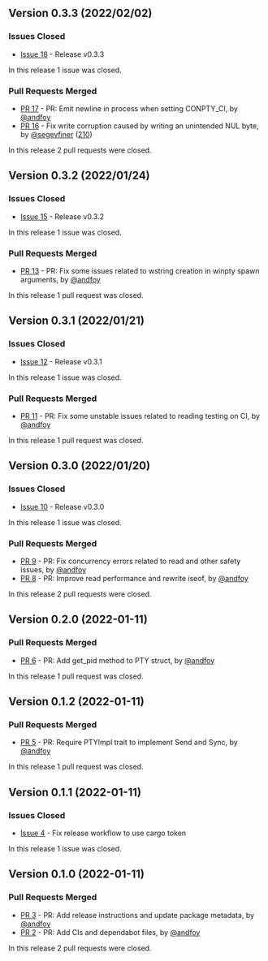 ## Version 0.3.3 (2022/02/02)

### Issues Closed

* [Issue 18](https://github.com/andfoy/winpty-rs/issues/18) - Release v0.3.3

In this release 1 issue was closed.

### Pull Requests Merged

* [PR 17](https://github.com/andfoy/winpty-rs/pull/17) - PR: Emit newline in process when setting CONPTY_CI, by [@andfoy](https://github.com/andfoy)
* [PR 16](https://github.com/andfoy/winpty-rs/pull/16) - Fix write corruption caused by writing an unintended NUL byte, by [@segevfiner](https://github.com/segevfiner) ([210](https://github.com/spyder-ide/pywinpty/issues/210))

In this release 2 pull requests were closed.


## Version 0.3.2 (2022/01/24)

### Issues Closed

* [Issue 15](https://github.com/andfoy/winpty-rs/issues/15) - Release v0.3.2

In this release 1 issue was closed.

### Pull Requests Merged

* [PR 13](https://github.com/andfoy/winpty-rs/pull/13) - PR: Fix some issues related to wstring creation in winpty spawn arguments, by [@andfoy](https://github.com/andfoy)

In this release 1 pull request was closed.


## Version 0.3.1 (2022/01/21)

### Issues Closed

* [Issue 12](https://github.com/andfoy/winpty-rs/issues/12) - Release v0.3.1

In this release 1 issue was closed.

### Pull Requests Merged

* [PR 11](https://github.com/andfoy/winpty-rs/pull/11) - PR: Fix some unstable issues related to reading testing on CI, by [@andfoy](https://github.com/andfoy)

In this release 1 pull request was closed.


## Version 0.3.0 (2022/01/20)

### Issues Closed

* [Issue 10](https://github.com/andfoy/winpty-rs/issues/10) - Release v0.3.0

In this release 1 issue was closed.

### Pull Requests Merged

* [PR 9](https://github.com/andfoy/winpty-rs/pull/9) - PR: Fix concurrency errors related to read and other safety issues, by [@andfoy](https://github.com/andfoy)
* [PR 8](https://github.com/andfoy/winpty-rs/pull/8) - PR: Improve read performance and rewrite iseof, by [@andfoy](https://github.com/andfoy)

In this release 2 pull requests were closed.


## Version 0.2.0 (2022-01-11)


### Pull Requests Merged

* [PR 6](https://github.com/andfoy/winpty-rs/pull/6) - PR: Add get_pid method to PTY struct, by [@andfoy](https://github.com/andfoy)

In this release 1 pull request was closed.


## Version 0.1.2 (2022-01-11)


### Pull Requests Merged

* [PR 5](https://github.com/andfoy/winpty-rs/pull/5) - PR: Require PTYImpl trait to implement Send and Sync, by [@andfoy](https://github.com/andfoy)

In this release 1 pull request was closed.


## Version 0.1.1 (2022-01-11)

### Issues Closed

* [Issue 4](https://github.com/andfoy/winpty-rs/issues/4) - Fix release workflow to use cargo token

In this release 1 issue was closed.

## Version 0.1.0 (2022-01-11)


### Pull Requests Merged

* [PR 3](https://github.com/andfoy/winpty-rs/pull/3) - PR: Add release instructions and update package metadata, by [@andfoy](https://github.com/andfoy)
* [PR 2](https://github.com/andfoy/winpty-rs/pull/2) - PR: Add CIs and dependabot files, by [@andfoy](https://github.com/andfoy)

In this release 2 pull requests were closed.
